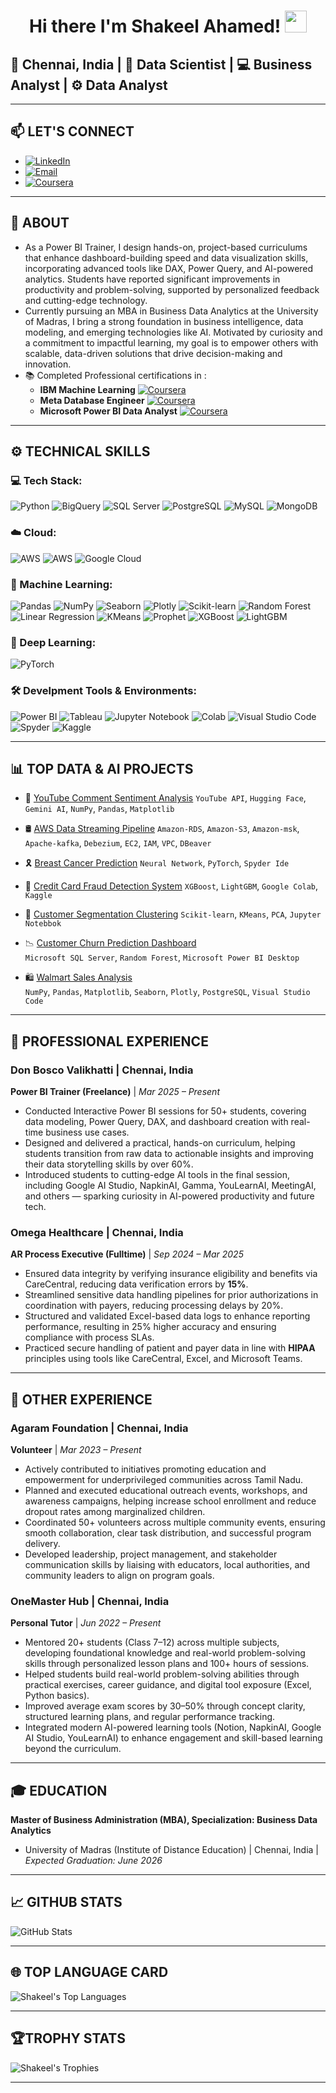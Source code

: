 #  <h1 align="center">Hi there I'm Shakeel Ahamed! <img src="https://media.giphy.com/media/hvRJCLFzcasrR4ia7z/giphy.gif" width="35px" /></h1>

## <n align="centre">📍 **Chennai, India** |  🧠 **Data Scientist** | 💻 **Business Analyst** | ⚙️ **Data Analyst**
---
## 📫 LET'S CONNECT

- [![LinkedIn](https://img.shields.io/badge/LinkedIn-blue?logo=linkedin)](https://www.linkedin.com/in/shakeel-data)  
- [![Email](https://img.shields.io/badge/Gmail-grey?logo=gmail)](mailto:shakeelahamed6618@gmail.com)
- [![Coursera](https://img.shields.io/badge/Coursera-0056D2?logo=coursera&logoColor=white&style=flat-square)](https://www.coursera.org/learner/shakeel-data)

---

## 🚀 ABOUT
- As a Power BI Trainer, I design hands-on, project-based curriculums that enhance dashboard-building speed and data visualization skills, incorporating advanced tools like DAX, Power Query, and AI-powered analytics. Students have reported significant improvements in productivity and problem-solving, supported by personalized feedback and cutting-edge technology. 
- Currently pursuing an MBA in Business Data Analytics at the University of Madras, I bring a strong foundation in business intelligence, data modeling, and emerging technologies like AI. Motivated by curiosity and a commitment to impactful learning, my goal is to empower others with scalable, data-driven solutions that drive decision-making and innovation.
- 📚 Completed Professional certifications in :
   - **IBM Machine Learning** [![Coursera](https://img.shields.io/badge/Coursera-0056D2?logo=coursera&logoColor=white&style=flat-square)](https://www.coursera.org/account/accomplishments/professional-cert/WT57ED6RK0T8)
   - **Meta Database Engineer** [![Coursera](https://img.shields.io/badge/Coursera-0056D2?logo=coursera&logoColor=white&style=flat-square)](https://www.coursera.org/account/accomplishments/professional-cert/90F7XBIW9DHJ)
   - **Microsoft Power BI Data Analyst** [![Coursera](https://img.shields.io/badge/Coursera-0056D2?logo=coursera&logoColor=white&style=flat-square)](https://www.coursera.org/account/accomplishments/professional-cert/R6YAPT8WAUZZ)
---

## ⚙️ TECHNICAL SKILLS
### 💻 Tech Stack:
<p align="left">
  <img src="https://img.shields.io/badge/Python-3776AB?style=for-the-badge&logo=python&logoColor=white" alt="Python"/>
  <img src="https://img.shields.io/badge/BigQuery-4285F4?style=for-the-badge&logo=google-bigquery&logoColor=white" alt="BigQuery"/>
  <img src="https://img.shields.io/badge/SQL_Server-CC2927?style=for-the-badge&logo=microsoft-sql-server&logoColor=white" alt="SQL Server"/>
  <img src="https://img.shields.io/badge/PostgreSQL-316192?style=for-the-badge&logo=postgresql&logoColor=white" alt="PostgreSQL"/>
  <img src="https://img.shields.io/badge/MySQL-4479A1?style=for-the-badge&logo=mysql&logoColor=white" alt="MySQL"/>
  <img src="https://img.shields.io/badge/MongoDB-4EA94B?style=for-the-badge&logo=mongodb&logoColor=white" alt="MongoDB"/>
</p>



### ☁️ Cloud:
<p align="left">
<img src="https://img.shields.io/badge/AWS-%23FF9900?style=for-the-badge&logo=amazon-aws&logoColor=white" alt="AWS"/>
<img src="https://img.shields.io/badge/AWS-%23FF9900?style=for-the-badge&logo=amazon-aws&logoColor=white" alt="AWS"/>
<img src="https://img.shields.io/badge/Google_Cloud-4285F4?style=for-the-badge&logo=google-cloud&logoColor=white" alt="Google Cloud"/>
</p>

### 🤖 Machine Learning:
![Pandas](https://img.shields.io/badge/Pandas-150458?style=for-the-badge&logo=pandas)
![NumPy](https://img.shields.io/badge/NumPy-013243?style=for-the-badge&logo=numpy)
![Seaborn](https://img.shields.io/badge/Seaborn-76B900?style=for-the-badge&logo=seaborn&logoColor=white) <!-- Custom color + logo name -->
![Plotly](https://img.shields.io/badge/Plotly-3F4F75?style=for-the-badge&logo=plotly)
![Scikit-learn](https://camo.githubusercontent.com/0ad18fa0ec11eec42003562b40a61f4d8643454535b4f3b167bdde4a308b8491/68747470733a2f2f696d672e736869656c64732e696f2f62616467652f7363696b69742d2d6c6561726e2d2532334637393331452e7376673f7374796c653d666f722d7468652d6261646765266c6f676f3d7363696b69742d6c6561726e266c6f676f436f6c6f723d7768697465)
![Random Forest](https://img.shields.io/badge/Random_Forest-228B22?style=for-the-badge&logo=tree&logoColor=white)
![Linear Regression](https://img.shields.io/badge/Linear_Regression-FF6B35?style=for-the-badge&logo=chartdotjs&logoColor=white)
![KMeans](https://img.shields.io/badge/KMeans-9C27B0?style=for-the-badge&logo=clustering&logoColor=white)
![Prophet](https://img.shields.io/badge/Prophet-1877F2?style=for-the-badge&logo=facebook&logoColor=white)
![XGBoost](https://img.shields.io/badge/XGBoost-EC2D00?style=for-the-badge&logo=boost&logoColor=white)
![LightGBM](https://img.shields.io/badge/LightGBM-8BC34A?style=for-the-badge&logo=leaflet&logoColor=white)

### 🧬 Deep Learning:
![PyTorch](https://img.shields.io/badge/PyTorch-EE4C2C?style=for-the-badge&logo=pytorch&logoColor=white)

### 🛠️ Develpment Tools & Environments:
![Power BI](https://img.shields.io/badge/Power%20BI-F2C811?style=for-the-badge&logo=powerbi&logoColor=black)
![Tableau](https://img.shields.io/badge/Tableau-E97627?style=for-the-badge&logo=tableau)
![Jupyter Notebook](https://img.shields.io/badge/jupyter-%23FA0F00.svg?style=for-the-badge&logo=jupyter&logoColor=white)
![Colab](https://img.shields.io/badge/Google%20Colab-F9AB00?style=for-the-badge&logo=googlecolab&logoColor=white)
![Visual Studio Code](https://img.shields.io/badge/Visual%20Studio%20Code-0078d7.svg?style=for-the-badge&logo=visual-studio-code&logoColor=white)
![Spyder](https://img.shields.io/badge/Spyder-838485?style=for-the-badge&logo=spyder%20ide&logoColor=maroon)
![Kaggle](https://camo.githubusercontent.com/09863c0d1b37b39630da97cebd29b81129de2e4fb0ad06b48187df332ca35c82/68747470733a2f2f696d672e736869656c64732e696f2f62616467652f4b6167676c652d3033356137643f7374796c653d666f722d7468652d6261646765266c6f676f3d6b6167676c65266c6f676f436f6c6f723d7768697465)

---

## 📊 TOP DATA & AI PROJECTS

- 💬 [YouTube Comment Sentiment Analysis](https://github.com/shakeel-data/youtube-sentiment-analysis)
      `YouTube API`, `Hugging Face`, `Gemini AI`, `NumPy`, `Pandas`, `Matplotlib`
- 🛢️ [AWS Data Streaming Pipeline](https://github.com/shakeel-data/AWS-data-streaming-pipeline)
      `Amazon-RDS`, `Amazon-S3`, `Amazon-msk`, `Apache-kafka`, `Debezium`, `EC2`, `IAM`, `VPC`, `DBeaver`
  
- 🎗 [Breast Cancer Prediction](https://github.com/shakeel-data/Breast-cancer-prediction-neural-network-pytorch)
      `Neural Network`, `PyTorch`, `Spyder Ide`
  
- 🔐 [Credit Card Fraud Detection System](https://github.com/shakeel-data/credit-card-fraud-deduction-predictive-models)
      `XGBoost`, `LightGBM`, `Google Colab`, `Kaggle`
  
- 👤 [Customer Segmentation Clustering](https://github.com/shakeel-data/customer-segmentation-clustering)
      `Scikit-learn`, `KMeans`, `PCA`, `Jupyter Notebbok`
  
- 📉 [Customer Churn Prediction Dashboard](https://github.com/shakeel-data/churn-prediction-dashboard)  
      `Microsoft SQL Server`, `Random Forest`, `Microsoft Power BI Desktop`
  
- 🛍️ [Walmart Sales Analysis](https://github.com/shakeel-data/walmart-analysis-sql-python)  
      `NumPy`, `Pandas`, `Matplotlib`, `Seaborn`, `Plotly`, `PostgreSQL`, `Visual Studio Code`

---

## 💼 PROFESSIONAL EXPERIENCE
### Don Bosco Valikhatti | Chennai, India
**Power BI Trainer (Freelance)** | *Mar 2025 – Present*
- Conducted Interactive Power BI sessions for 50+ students, covering data modeling, Power Query, DAX, and dashboard creation with real-time business use cases.
- Designed and delivered a practical, hands-on curriculum, helping students transition from raw data to actionable insights and improving their data storytelling skills by over 60%.
- Introduced students to cutting-edge AI tools in the final session, including Google AI Studio, NapkinAI, Gamma, YouLearnAI, MeetingAI, and others — sparking curiosity in AI-powered productivity and future tech.

### Omega Healthcare | Chennai, India
**AR Process Executive (Fulltime)** | *Sep 2024 – Mar 2025*

- Ensured data integrity by verifying insurance eligibility and benefits via CareCentral, reducing data verification errors by **15%**. 
- Streamlined sensitive data handling pipelines for prior authorizations in coordination with payers, reducing processing delays by 20%.
- Structured and validated Excel-based data logs to enhance reporting performance, resulting in 25% higher accuracy and ensuring compliance with process SLAs.
- Practiced secure handling of patient and payer data in line with **HIPAA** principles using tools like CareCentral, Excel, and Microsoft Teams.

---
## 👥 OTHER EXPERIENCE
### Agaram Foundation | Chennai, India
**Volunteer** | *Mar 2023 – Present*
- Actively contributed to initiatives promoting education and empowerment for underprivileged communities across Tamil Nadu.
- Planned and executed educational outreach events, workshops, and awareness campaigns, helping increase school enrollment and reduce dropout rates among marginalized children.
- Coordinated 50+ volunteers across multiple community events, ensuring smooth collaboration, clear task distribution, and successful program delivery.
- Developed leadership, project management, and stakeholder communication skills by liaising with educators, local authorities, and community leaders to align on program goals.

### OneMaster Hub | Chennai, India
**Personal Tutor** | *Jun 2022 – Present*
- Mentored 20+ students (Class 7–12) across multiple subjects, developing foundational knowledge and real-world problem-solving skills through personalized lesson plans and 100+ hours of sessions.
- Helped students build real-world problem-solving abilities through practical exercises, career guidance, and digital tool exposure (Excel, Python basics).
- Improved average exam scores by 30–50% through concept clarity, structured learning plans, and regular performance tracking.
- Integrated modern AI-powered learning tools (Notion, NapkinAI, Google AI Studio, YouLearnAI) to enhance engagement and skill-based learning beyond the curriculum.
---
## 🎓 EDUCATION
**Master of Business Administration (MBA), Specialization: Business Data Analytics**
- University of Madras (Institute of Distance Education) | Chennai, India | _Expected Graduation: June 2026_

---

## 📈 GITHUB STATS

<p align="left">
  <img src="https://github-readme-stats.vercel.app/api?username=shakeel-data&show_icons=true&theme=radical" alt="GitHub Stats"/>
  <br />

---

## 🌐 TOP LANGUAGE CARD

![Shakeel's Top Languages](https://github-readme-stats.vercel.app/api/top-langs/?username=shakeel-data&layout=compact&theme=tokyonight)

---


## 🏆TROPHY STATS

![Shakeel's Trophies](https://github-profile-trophy.vercel.app/?username=shakeel-data&theme=monokai)

---
